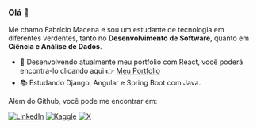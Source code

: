 ### Olá 👋

Me chamo Fabrício Macena e sou um estudante de tecnologia em diferentes verdentes, tanto no **Desenvolvimento de Software**, quanto em **Ciência e Análise de Dados**.

- 🔭 Desenvolvendo atualmente meu portfolio com React, você poderá encontra-lo clicando aqui 👉 [Meu Portfolio](https://github.com/FabricioMacena/portfolio)
- 📚 Estudando Django, Angular e Spring Boot com Java.

Além do Github, você pode me encontrar em:

[![LinkedIn](https://img.shields.io/badge/linkedin-%230077B5.svg?style=for-the-badge&logo=linkedin&logoColor=white)](https://www.linkedin.com/in/fabriciomacena/)
[![Kaggle](https://img.shields.io/badge/Kaggle-035a7d?style=for-the-badge&logo=kaggle&logoColor=white)](https://www.kaggle.com/fabrciomacena)
[![X](https://img.shields.io/badge/X-%23000000.svg?style=for-the-badge&logo=X&logoColor=white)](https://twitter.com/fabriciomacena_)
